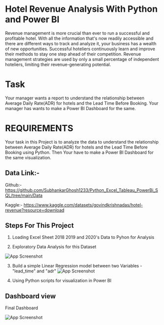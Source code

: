 
# Hotel Revenue Analysis With Python and Power BI
Revenue management is more crucial than ever to run a successful and profitable hotel. With all the information that's now readily accessible and there are different ways to track and analyze it, your business has a wealth of new opportunities. Successful hoteliers continuously learn and improve their methods to stay one step ahead of their competition. Revenue management strategies are used by only a small percentage of independent hoteliers, limiting their revenue-generating potential.


# Task
Your manager wants a report to understand the relationship between Average Daily Rate(ADR) for hotels and the Lead Time Before Booking. Your manager has wants to make a Power BI Dashboard for the same.
# REQUIREMENTS
Your task in this Project is to analyze the data to understand the relationship between Average Daily Rate(ADR) for hotels and the Lead Time Before Booking using Python. Then Your have to make a Power BI Dashboard for the same visualization. 
## Data Link:- 
Github:- 
https://github.com/SubhankarGhosh1233/Python_Excel_Tableau_PowerBi_SQL/tree/main/Data

Kaggle:- 
https://www.kaggle.com/datasets/govindkrishnadas/hotel-revenue?resource=download



## Steps For This Project
1. Loading Excel Sheet 2018 2019 and 2020's Data to Pyhon for Analysis

2. Exploratory Data Analysis for this Dataset

![App Screenshot](https://snipboard.io/c7CDAa.jpg)

3. Build a simple Linear Regression model between two Variables - "lead_time" and "adr"
![App Screenshot](https://snipboard.io/bZYd7U.jpg)

4. Using  Python scripts for visualization in Power BI
## Dashboard view
Final Dashboard

![App Screenshot](https://snipboard.io/PfCFMh.jpg)
